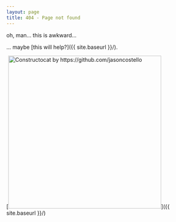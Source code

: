 ```yaml
---
layout: page
title: 404 - Page not found
---
```


oh, man... this is awkward...

... maybe [this will help?]({{ site.baseurl }}/).

[<img src="{{ site.baseurl }}/images/404.jpg" alt="Constructocat by https://github.com/jasoncostello" style="width: 400px;"/>]({{ site.baseurl }}/)

